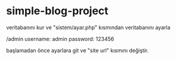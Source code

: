# simple-blog-project

veritabanını kur ve "sistem/ayar.php" kısmından veritabanını ayarla

/admin
username: admin
password: 123456

başlamadan önce ayarlara git ve "site url" kısmını değiştir.
